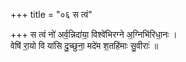 +++
title = "०६ स त्वं"

+++
स त्वं नो॑ अर्व॒न्निदा॑या॒ विश्वे॑भिरग्ने अ॒ग्निभि॑रिधा॒नः ।  
वेषि॑ रा॒यो वि या॑सि दु॒च्छुना॒ मदे॑म श॒तहि॑माः सु॒वीराः॑ ॥